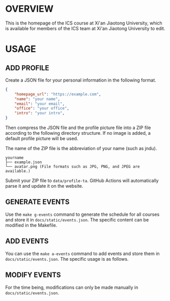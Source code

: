 # OVERVIEW

This is the homepage of the ICS course at Xi'an Jiaotong University, which is available for members of the ICS team at Xi'an Jiaotong University to edit.

# USAGE

## ADD PROFILE

Create a JSON file for your personal information in the following format.

```json
{
    "homepage_url": "https://example.com",
    "name": "your name",
    "email": "your email",
    "office": "your office",
    "intro": "your intro",
}
```

Then compress the JSON file and the profile picture file into a ZIP file according to the following directory structure. If no image is added, a default profile picture will be used.

The name of the ZIP file is the abbreviation of your name (such as jndu).

```
yourname
├── example.json
└── avatar.png (File formats such as JPG, PNG, and JPEG are available.)
```

Submit your ZIP file to `data/profile-ta`. GitHub Actions will automatically parse it and update it on the website.

## GENERATE EVENTS

Use the `make g-events` command to generate the schedule for all courses and store it in `docs/static/events.json`. The specific content can be modified in the Makefile.

## ADD EVENTS

You can use the `make a-events` command to add events and store them in `docs/static/events.json`. The specific usage is as follows.

## MODIFY EVENTS

For the time being, modifications can only be made manually in `docs/static/events.json`.